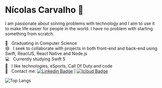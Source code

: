 # Nícolas Carvalho 🎯

I am passionate about solving problems with technology and I aim to use it to make life easier for people in the world.
I have no problem with starting something from scratch.

:rocket:  &nbsp; Graduating in Computer Science
  <br/> :smile: &nbsp; I seek to collaborate with projects in both front-end and back-end using Swift, ReactJS, React Native and Node.js
  <br/> :computer: &nbsp; Currently studying Swift 5
  <br/> 💬  &nbsp; I like technologies, eSports, Call Of Duty and code
  <br/> :email: &nbsp; Contact me: [![Linkedin Badge](https://img.shields.io/badge/-Nícolas%20Carvalho-blue?style=flat-square&logo=Linkedin&logoColor=white&link=https://www.linkedin.com/in/nicolasdev1/)](https://www.linkedin.com/in/nicolasdev1/) 
| 
[![Icloud Badge](https://img.shields.io/badge/-nicolaspessoal@icloud.com-3395ec?style=flat-square&logo=Icloud&logoColor=white&link=mailto:nicolaspessoal@icloud.com)](mailto:nicolaspessoal@icloud.com)


![Top Langs](https://github-readme-stats.vercel.app/api/top-langs/?username=nicolasdev1&theme=graywhite&layout=compact)
